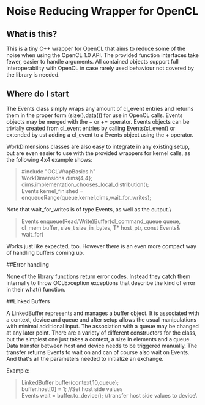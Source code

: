
# Noise Reducing Wrapper for OpenCL

## What is this?

This is a tiny C++ wrapper for OpenCL that aims to reduce some of the noise when using the OpenCL 1.0 API.
The provided function interfaces take fewer, easier to handle arguments.
All contained objects support full interoperability with OpenCL in case rarely used behaviour not covered by the library is needed.

## Where do I start

The Events class simply wraps any amount of cl\_event entries and returns them in the proper form (size(),data()) for use in OpenCL calls.
Events objects may be merged with the + or += operator. Events objects can be trivially created from cl\_event entries by calling Events(cl_event) or extended by ust adding a cl\_event to a Events object using the + operator.

WorkDimensions classes are also easy to integrate in any existing setup, but are even easier to use with the provided wrappers for kernel calls, as the following 4x4 example shows:

> #include "OCLWrapBasics.h"\
> WorkDimensions dims{4,4};\
> dims.implementation\_chooses\_local_distribution();\
> Events kernel_finished = enqueueRange(queue,kernel,dims,wait\_for\_writes);

Note that wait\_for\_writes is of type Events, as well as the output.\

> Events enqueue(Read/Write)Buffer(cl\_command_queue queue, cl\_mem buffer, size\_t size\_in_bytes, T* host\_ptr, const Events& wait\_for)

Works just like expected, too. However there is an even more compact way of handling buffers coming up.


##Error handling

None of the library functions return error codes. Instead they catch them internally to throw OCLException
exceptions that describe the kind of error in their what() function.


##Linked Buffers

A LinkedBuffer represents and manages a buffer object. It is associated with a context, device and queue and after setup 
allows the usual manipulations with minimal additional input. The association with a queue may be changed at any later point.
There are a variety of different constructors for the class, but the simplest one just takes a context, a size in elements and a queue. 
Data transfer between host and device needs to be triggered manually. The transfer returns Events to wait on and can of course also wait on Events.
And that's all the parameters needed to initialize an exchange.

Example:

> LinkedBuffer<float> buffer(context,10,queue);\
> buffer.host[0] = 1; //Set host side values\
> Events wait = buffer.to_device(); //transfer host side values to device\
 